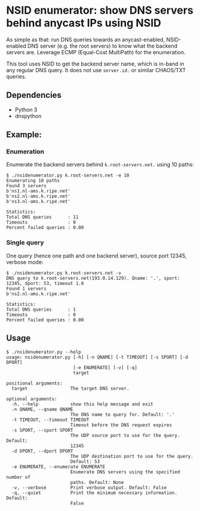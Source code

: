 # NSID enumerator: show DNS servers behind anycast IPs using NSID

As simple as that: run DNS queries towards an anycast-enabled, NSID-enabled DNS server
(e.g. the root servers) to know what the backend servers are. Leverage ECMP
(Equal-Cost MultiPath) for the enumeration.

This tool uses NSID to get the backend server name, which is in-band in any regular DNS
query. It does not use `server.id.` or similar CHAOS/TXT queries.

## Dependencies

* Python 3
* dnspython

## Example:

### Enumeration

Enumerate the backend servers behind `k.root-servers.net.` using 10 paths:
```
$ ./nsidenumerator.py k.root-servers.net -e 10
Enumerating 10 paths
Found 3 servers
b'ns1.nl-ams.k.ripe.net'
b'ns2.nl-ams.k.ripe.net'
b'ns3.nl-ams.k.ripe.net'

Statistics:
Total DNS queries      : 11
Timeouts               : 0
Percent failed queries : 0.00
```

### Single query

One query (hence one path and one backend server), source port 12345, verbose mode:

```
$ ./nsidenumerator.py k.root-servers.net -v
DNS query to k.root-servers.net(193.0.14.129). Qname: '.', sport: 12345, dport: 53, timeout 1.0
Found 1 servers
b'ns2.nl-ams.k.ripe.net'

Statistics:
Total DNS queries      : 1
Timeouts               : 0
Percent failed queries : 0.00
```

## Usage

```
$ ./nsidenumerator.py --help
usage: nsidenumerator.py [-h] [-n QNAME] [-t TIMEOUT] [-s SPORT] [-d DPORT]
                         [-e ENUMERATE] [-v] [-q]
                         target

positional arguments:
  target                The target DNS server.

optional arguments:
  -h, --help            show this help message and exit
  -n QNAME, --qname QNAME
                        The DNS name to query for. Default: '.'
  -t TIMEOUT, --timeout TIMEOUT
                        Timeout before the DNS request expires
  -s SPORT, --sport SPORT
                        The UDP source port to use for the query. Default:
                        12345
  -d DPORT, --dport DPORT
                        The UDP destination port to use for the query.
                        Default: 53
  -e ENUMERATE, --enumerate ENUMERATE
                        Enumerate DNS servers using the specified number of
                        paths. Default: None
  -v, --verbose         Print verbose output. Default: False
  -q, --quiet           Print the minimum necessary information. Default:
                        False
```

